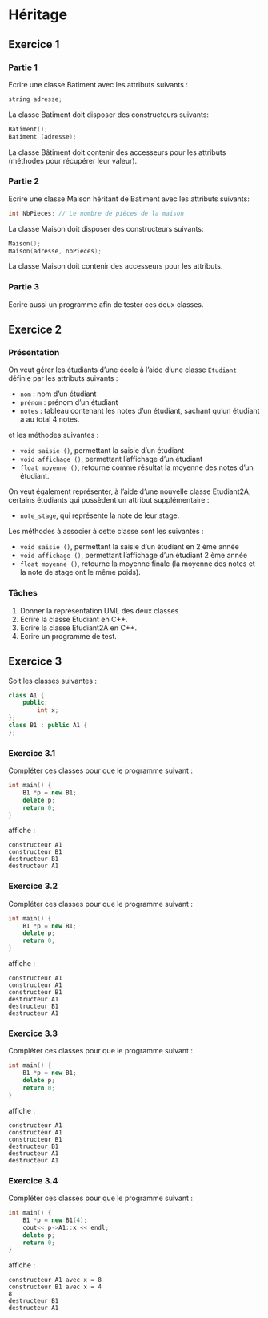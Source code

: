 # Héritage

## Exercice 1

### Partie 1

Ecrire une classe Batiment avec les attributs suivants :
```cpp
string adresse;
```

La classe Batiment doit disposer des constructeurs suivants:

```cpp
Batiment();
Batiment (adresse);
```
La classe Bâtiment doit contenir des accesseurs pour les attributs (méthodes pour récupérer leur valeur).

### Partie 2

Ecrire une classe Maison héritant de Batiment avec les attributs suivants:
```cpp
int NbPieces; // Le nombre de pièces de la maison
```
La classe Maison doit disposer des constructeurs suivants:
```cpp
Maison();
Maison(adresse, nbPieces);
```
La classe Maison doit contenir des accesseurs pour les attributs.

### Partie 3

Ecrire aussi un programme afin de tester ces deux classes.

## Exercice 2

### Présentation

On veut gérer les étudiants d’une école à l’aide d’une classe ```Etudiant``` définie par les attributs suivants :

+ ```nom``` : nom d’un étudiant
+ ```prénom``` : prénom d’un étudiant
+ ```notes``` : tableau contenant les notes d’un étudiant, sachant qu’un étudiant a au total 4 notes.

et les méthodes suivantes :

+ ```void saisie ()```, permettant la saisie d’un étudiant
+ ```void affichage ()```, permettant l’affichage d’un étudiant
+ ```float moyenne ()```, retourne comme résultat la moyenne des notes d’un étudiant.

On veut également représenter, à l’aide d’une nouvelle classe Etudiant2A, certains étudiants qui possèdent un attribut supplémentaire : 

+ ```note_stage```, qui représente la note de leur stage.

Les méthodes à associer à cette classe sont les suivantes :

+ ```void saisie ()```, permettant la saisie d’un étudiant en 2 ème année
+ ```void affichage ()```, permettant l’affichage d’un étudiant 2 ème année
+ ```float moyenne ()```, retourne la moyenne finale (la moyenne des notes et la note de stage ont le même poids).

### Tâches

1. Donner la représentation UML des deux classes
2. Ecrire la classe Etudiant en C++.
3. Ecrire la classe Etudiant2A en C++.
4. Ecrire un programme de test.

## Exercice 3

Soit les classes suivantes :

```cpp
class A1 {
    public:
        int x;
};
class B1 : public A1 {
};
```

### Exercice 3.1

Compléter ces classes pour que le programme suivant :
```cpp
int main() {
    B1 *p = new B1;
    delete p;
    return 0;
}
```
affiche :
```
constructeur A1
constructeur B1
destructeur B1
destructeur A1
```

### Exercice 3.2

Compléter ces classes pour que le programme suivant :
```cpp
int main() {
    B1 *p = new B1;
    delete p;
    return 0;
}
```
affiche :
```
constructeur A1
constructeur A1
constructeur B1
destructeur A1
destructeur B1
destructeur A1
```

### Exercice 3.3

Compléter ces classes pour que le programme suivant :
```cpp
int main() {
    B1 *p = new B1;
    delete p;
    return 0;
}
```
affiche :
```
constructeur A1
constructeur A1
constructeur B1
destructeur B1
destructeur A1
destructeur A1
```

### Exercice 3.4

Compléter ces classes pour que le programme suivant :
```cpp
int main() {
    B1 *p = new B1(4);
    cout<< p->A1::x << endl;
    delete p;
    return 0;
}
```
affiche :
```
constructeur A1 avec x = 8
constructeur B1 avec x = 4
8
destructeur B1
destructeur A1
```